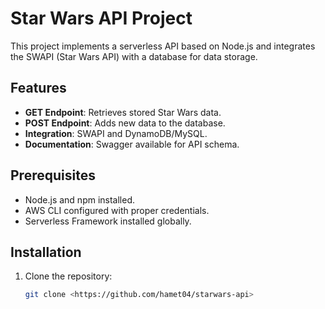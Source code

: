 # Star Wars API Project

This project implements a serverless API based on Node.js and integrates the SWAPI (Star Wars API) with a database for data storage.

## Features
- **GET Endpoint**: Retrieves stored Star Wars data.
- **POST Endpoint**: Adds new data to the database.
- **Integration**: SWAPI and DynamoDB/MySQL.
- **Documentation**: Swagger available for API schema.

## Prerequisites
- Node.js and npm installed.
- AWS CLI configured with proper credentials.
- Serverless Framework installed globally.

## Installation
1. Clone the repository:
   ```bash
   git clone <https://github.com/hamet04/starwars-api>